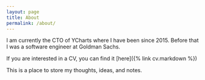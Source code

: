 ```yaml
---
layout: page
title: About
permalink: /about/
---
```

I am currently the CTO of YCharts where I have been since 2015. Before that I was a software engineer at Goldman Sachs.

If you are interested in a CV, you can find it [here]({% link cv.markdown %})

This is a place to store my thoughts, ideas, and notes.

